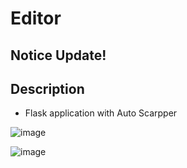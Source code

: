 # Editor

## Notice Update!

## Description
- Flask application with Auto Scarpper

![image](https://user-images.githubusercontent.com/40736396/147408453-e08089d3-6efc-4024-81d4-b6237a50a24d.png)


![image](https://user-images.githubusercontent.com/40736396/147408472-680a533d-19fc-45f0-8d8b-a0e738f2e5ab.png)
